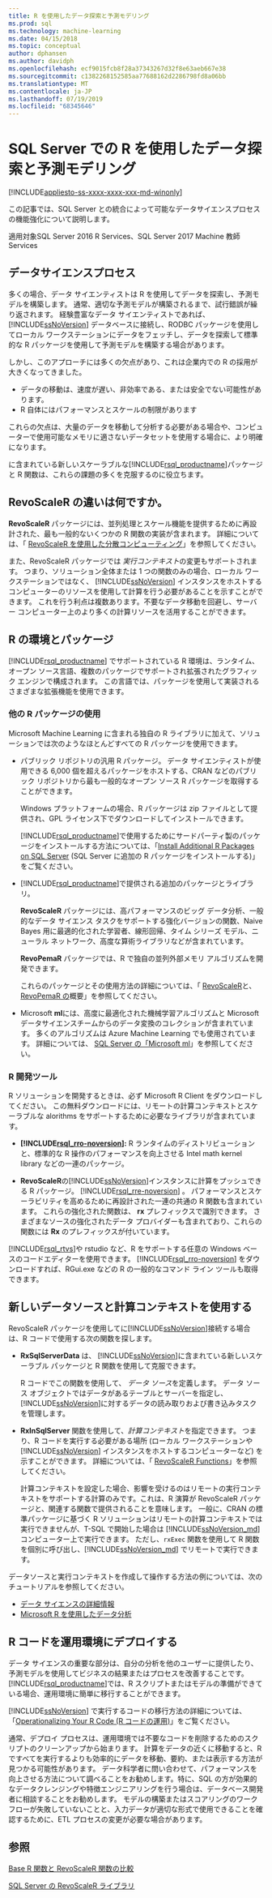 ```yaml
---
title: R を使用したデータ探索と予測モデリング
ms.prod: sql
ms.technology: machine-learning
ms.date: 04/15/2018
ms.topic: conceptual
author: dphansen
ms.author: davidph
ms.openlocfilehash: ecf9015fcb8f28a37343267d32f8e63aeb667e38
ms.sourcegitcommit: c1382268152585aa77688162d2286798fd8a06bb
ms.translationtype: MT
ms.contentlocale: ja-JP
ms.lasthandoff: 07/19/2019
ms.locfileid: "68345646"
---
```

# <a name="data-exploration-and-predictive-modeling-with-r-in-sql-server"></a>SQL Server での R を使用したデータ探索と予測モデリング
[!INCLUDE[appliesto-ss-xxxx-xxxx-xxx-md-winonly](../../includes/appliesto-ss-xxxx-xxxx-xxx-md-winonly.md)]

この記事では、SQL Server との統合によって可能なデータサイエンスプロセスの機能強化について説明します。

適用対象SQL Server 2016 R Services、SQL Server 2017 Machine 教師 Services

## <a name="the-data-science-process"></a>データサイエンスプロセス

多くの場合、データ サイエンティストは R を使用してデータを探索し、予測モデルを構築します。 通常、適切な予測モデルが構築されるまで、試行錯誤が繰り返されます。 経験豊富なデータ サイエンティストであれば、 [!INCLUDE[ssNoVersion](../../includes/ssnoversion-md.md)] データベースに接続し、RODBC パッケージを使用してローカル ワークステーションにデータをフェッチし、データを探索して標準的な R パッケージを使用して予測モデルを構築する場合があります。

しかし、このアプローチには多くの欠点があり、これは企業内での R の採用が大きくなってきました。 

+ データの移動は、速度が遅い、非効率である、または安全でない可能性があります。
+ R 自体にはパフォーマンスとスケールの制限があります

これらの欠点は、大量のデータを移動して分析する必要がある場合や、コンピューターで使用可能なメモリに適さないデータセットを使用する場合に、より明確になります。

に含まれている新しいスケーラブルな[!INCLUDE[rsql_productname](../../includes/rsql-productname-md.md)]パッケージと R 関数は、これらの課題の多くを克服するのに役立ちます。 

## <a name="whats-different-about-revoscaler"></a>RevoScaleR の違いは何ですか。

**RevoScaleR** パッケージには、並列処理とスケール機能を提供するために再設計された、最も一般的ないくつかの R 関数の実装が含まれます。 詳細については、「 [RevoScaleR を使用した分散コンピューティング](https://docs.microsoft.com/machine-learning-server/r/how-to-revoscaler-distributed-computing)」を参照してください。

また、RevoScaleR パッケージでは *実行コンテキスト*の変更もサポートされます。 つまり、ソリューション全体または 1 つの関数のみの場合、ローカル ワークステーションではなく、 [!INCLUDE[ssNoVersion](../../includes/ssnoversion-md.md)] インスタンスをホストするコンピューターのリソースを使用して計算を行う必要があることを示すことができます。 これを行う利点は複数あります。不要なデータ移動を回避し、サーバー コンピューター上のより多くの計算リソースを活用することができます。

## <a name="r-environment-and-packages"></a>R の環境とパッケージ

[!INCLUDE[rsql_productname](../../includes/rsql-productname-md.md)] でサポートされている R 環境は、ランタイム、オープン ソース言語、複数のパッケージでサポートされ拡張されたグラフィック エンジンで構成されます。 この言語では、パッケージを使用して実装されるさまざまな拡張機能を使用できます。  

### <a name="using-other-r-packages"></a>他の R パッケージの使用

Microsoft Machine Learning に含まれる独自の R ライブラリに加えて、ソリューションでは次のようなほとんどすべての R パッケージを使用できます。

+ パブリック リポジトリの汎用 R パッケージ。 データ サイエンティストが使用できる 6,000 個を超えるパッケージをホストする、CRAN などのパブリック リポジトリから最も一般的なオープン ソース R パッケージを取得することができます。
  
  Windows プラットフォームの場合、R パッケージは zip ファイルとして提供され、GPL ライセンス下でダウンロードしてインストールできます。  
  
  [!INCLUDE[rsql_productname](../../includes/rsql-productname-md.md)]で使用するためにサードパーティ製のパッケージをインストールする方法については、「[Install Additional R Packages on SQL Server](../../advanced-analytics/r/install-additional-r-packages-on-sql-server.md) (SQL Server に追加の R パッケージをインストールする)」をご覧ください。  
  
+ [!INCLUDE[rsql_productname](../../includes/rsql-productname-md.md)]で提供される追加のパッケージとライブラリ。   
  
     **RevoScaleR** パッケージには、高パフォーマンスのビッグ データ分析、一般的なデータ サイエンス タスクをサポートする強化バージョンの関数、Naive Bayes 用に最適的化された学習者、線形回帰、タイム シリーズ モデル、ニューラル ネットワーク、高度な算術ライブラリなどが含まれています。  
  
     **RevoPemaR** パッケージでは、R で独自の並列外部メモリ アルゴリズムを開発できます。  
  
     これらのパッケージとその使用方法の詳細については、「 [RevoScaleR](https://docs.microsoft.com/machine-learning-server/r/concept-what-is-revoscaler)と、 [RevoPemaR の](https://docs.microsoft.com/machine-learning-server/r/how-to-developer-pemar)概要」を参照してください。 

+ Microsoft **ml**には、高度に最適化された機械学習アルゴリズムと Microsoft データサイエンスチームからのデータ変換のコレクションが含まれています。 多くのアルゴリズムは Azure Machine Learning でも使用されています。 詳細については、 [SQL Server の「Microsoft ml](ref-r-microsoftml.md)」を参照してください。

### <a name="r-development-tools"></a>R 開発ツール

R ソリューションを開発するときは、必ず Microsoft R Client をダウンロードしてください。 この無料ダウンロードには、リモートの計算コンテキストとスケーラブルな alorithms をサポートするために必要なライブラリが含まれています。

+ **[!INCLUDE[rsql_rro-noversion](../../includes/rsql-rro-noversion-md.md)]:** R ランタイムのディストリビューションと、標準的な R 操作のパフォーマンスを向上させる Intel math kernel library などの一連のパッケージ。  
  
+ **RevoScaleR**の[!INCLUDE[ssNoVersion](../../includes/ssnoversion-md.md)]インスタンスに計算をプッシュできる R パッケージ。 [!INCLUDE[rsql_rre-noversion](../../includes/rsql-rre-noversion-md.md)] 。 パフォーマンスとスケーラビリティを高めるために再設計された一連の共通の R 関数も含まれています。 これらの強化された関数は、 **rx** プレフィックスで識別できます。 さまざまなソースの強化されたデータ プロバイダーも含まれており、これらの関数には **Rx** のプレフィックスが付いています。

[!INCLUDE[rsql_rtvs](../../includes/rsql-rtvs-md.md)]や rstudio など、R をサポートする任意の Windows ベースのコードエディターを使用できます。 [!INCLUDE[rsql_rro-noversion](../../includes/rsql-rro-noversion-md.md)] をダウンロードすれば、RGui.exe などの R の一般的なコマンド ライン ツールも取得できます。

## <a name="use-new-data-sources-and-compute-contexts"></a>新しいデータソースと計算コンテキストを使用する

RevoScaleR パッケージを使用してに[!INCLUDE[ssNoVersion](../../includes/ssnoversion-md.md)]接続する場合は、R コードで使用する次の関数を探します。

+ **RxSqlServerData** は、 [!INCLUDE[ssNoVersion](../../includes/ssnoversion-md.md)]に含まれている新しいスケーラブル パッケージと R 関数を使用して克服できます。
  
     R コードでこの関数を使用して、 *データ ソース*を定義します。 データ ソース オブジェクトではデータがあるテーブルとサーバーを指定し、 [!INCLUDE[ssNoVersion](../../includes/ssnoversion-md.md)]に対するデータの読み取りおよび書き込みタスクを管理します。
  
-   **RxInSqlServer** 関数を使用して、*計算コンテキスト*を指定できます。  つまり、R コードを実行する必要がある場所 (ローカル ワークステーションや [!INCLUDE[ssNoVersion](../../includes/ssnoversion-md.md)] インスタンスをホストするコンピューターなど) を示すことができます。  詳細については、「 [RevoScaleR Functions](https://docs.microsoft.com/machine-learning-server/r-reference/revoscaler/revoscaler)」を参照してください。
  
     計算コンテキストを設定した場合、影響を受けるのはリモートの実行コンテキストをサポートする計算のみです。これは、R 演算が RevoScaleR パッケージと、関連する関数で提供されることを意味します。 一般に、CRAN の標準パッケージに基づく R ソリューションはリモートの計算コンテキストでは実行できませんが、T-SQL で開始した場合は [!INCLUDE[ssNoVersion_md](../../includes/ssnoversion-md.md)] コンピューター上で実行できます。 ただし、`rxExec` 関数を使用して R 関数を個別に呼び出し、[!INCLUDE[ssNoVersion_md](../../includes/ssnoversion-md.md)] でリモートで実行できます。

データソースと実行コンテキストを作成して操作する方法の例については、次のチュートリアルを参照してください。

+ [データ サイエンスの詳細情報](../../advanced-analytics/tutorials/deepdive-data-science-deep-dive-using-the-revoscaler-packages.md)  
+  [Microsoft R を使用したデータ分析](https://docs.microsoft.com/machine-learning-server/r/how-to-introduction)

## <a name="deploy-r-code-to-production"></a>R コードを運用環境にデプロイする

データ サイエンスの重要な部分は、自分の分析を他のユーザーに提供したり、予測モデルを使用してビジネスの結果またはプロセスを改善することです。 [!INCLUDE[rsql_productname](../../includes/rsql-productname-md.md)]では、R スクリプトまたはモデルの準備ができている場合、運用環境に簡単に移行することができます。

[!INCLUDE[ssNoVersion](../../includes/ssnoversion-md.md)] で実行するコードの移行方法の詳細については、「[Operationalizing Your R Code (R コードの運用)](../../advanced-analytics/r/operationalizing-your-r-code.md)」をご覧ください。

通常、デプロイ プロセスは、運用環境では不要なコードを削除するためのスクリプトのクリーンアップから始まります。 計算をデータの近くに移動すると、R ですべてを実行するよりも効率的にデータを移動、要約、または表示する方法が見つかる可能性があります。 データ科学者に問い合わせて、パフォーマンスを向上させる方法について調べることをお勧めします。特に、SQL の方が効果的なデータクレンジングや特徴エンジニアリングを行う場合は、データベース開発者に相談することをお勧めします。 モデルの構築またはスコアリングのワークフローが失敗していないことと、入力データが適切な形式で使用できることを確認するために、ETL プロセスの変更が必要な場合があります。

## <a name="see-also"></a>参照

[Base R 関数と RevoScaleR 関数の比較](https://docs.microsoft.com/machine-learning-server/r-reference/revoscaler/revoscaler-compared-to-base-r)

[SQL Server の RevoScaleR ライブラリ](ref-r-revoscaler.md)
